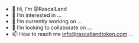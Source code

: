- 👋 Hi, I’m @RascalLand
- 👀 I’m interested in ...
- 🌱 I’m currently working on ...
- 💞️ I’m looking to collaborate on ...
- 📫 How to reach me info@rascallandtoken.com ...

<!---
RascalLand/RascalLand is a ✨ special ✨ repository because its `README.md` (this file) appears on your GitHub profile.
You can click the Preview link to take a look at your changes.
--->

